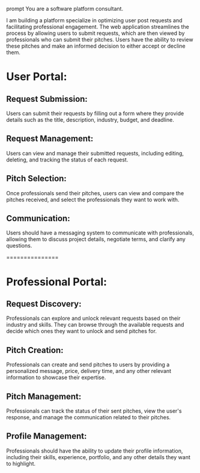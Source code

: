 prompt
You are a software platform consultant.

I am building a platform specialize in optimizing user post requests and facilitating professional engagement. The web application streamlines the process by allowing users to submit requests, which are then viewed by professionals who can submit their pitches. Users have the ability to review these pitches and make an informed decision to either accept or decline them.

# User Portal:

## Request Submission:

Users can submit their requests by filling out a form where they provide details such as the title, description, industry, budget, and deadline.

## Request Management:

Users can view and manage their submitted requests, including editing, deleting, and tracking the status of each request.

## Pitch Selection:

Once professionals send their pitches, users can view and compare the pitches received, and select the professionals they want to work with.

## Communication:

Users should have a messaging system to communicate with professionals, allowing them to discuss project details, negotiate terms, and clarify any questions.

===============

# Professional Portal:

## Request Discovery:

Professionals can explore and unlock relevant requests based on their industry and skills. They can browse through the available requests and decide which ones they want to unlock and send pitches for.

## Pitch Creation:

Professionals can create and send pitches to users by providing a personalized message, price, delivery time, and any other relevant information to showcase their expertise.

## Pitch Management:

Professionals can track the status of their sent pitches, view the user's response, and manage the communication related to their pitches.

## Profile Management:

Professionals should have the ability to update their profile information, including their skills, experience, portfolio, and any other details they want to highlight.
